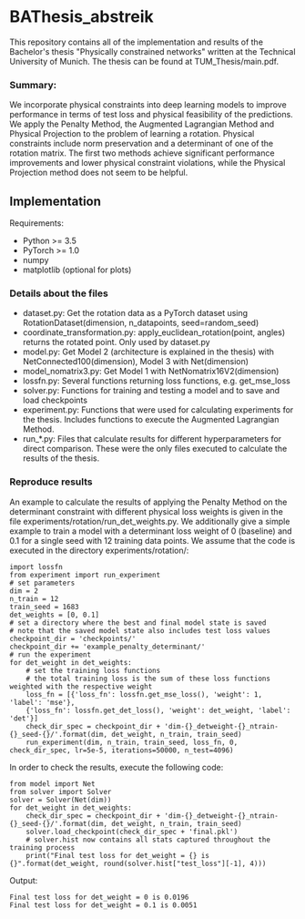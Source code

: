 # BAThesis_abstreik

This repository contains all of the implementation and results of the Bachelor's thesis "Physically constrained networks" written at the Technical University of Munich. The thesis can be found at TUM_Thesis/main.pdf.

### Summary:
We incorporate physical constraints into deep learning models to improve performance in terms of test loss and physical feasibility of the predictions. We apply the Penalty Method, the Augmented Lagrangian Method and Physical Projection to the problem of learning a rotation. Physical constraints include norm preservation and a determinant of one of the rotation matrix. The first two methods achieve significant performance improvements and lower physical constraint violations, while the Physical Projection method does not seem to be helpful.

## Implementation

Requirements:
- Python >= 3.5
- PyTorch >= 1.0
- numpy
- matplotlib (optional for plots)

### Details about the files
- dataset.py: Get the rotation data as a PyTorch dataset using RotationDataset(dimension, n_datapoints, seed=random_seed)
- coordinate_transformation.py: apply_euclidean_rotation(point, angles) returns the rotated point. Only used by dataset.py
- model.py: Get Model 2 (architecture is explained in the thesis) with NetConnected100(dimension), Model 3 with Net(dimension)
- model_nomatrix3.py: Get Model 1 with NetNomatrix16V2(dimension)
- lossfn.py: Several functions returning loss functions, e.g. get_mse_loss
- solver.py: Functions for training and testing a model and to save and load checkpoints
- experiment.py: Functions that were used for calculating experiments for the thesis. Includes functions to execute the Augmented Lagrangian Method.
- run_*.py: Files that calculate results for different hyperparameters for direct comparison. These were the only files executed to calculate the results of the thesis.

### Reproduce results
An example to calculate the results of applying the Penalty Method on the determinant constraint with different physical loss weights is given in the file experiments/rotation/run_det_weights.py. We additionally give a simple example to train a model with a determinant loss weight of 0 (baseline) and 0.1 for a single seed with 12 training data points. We assume that the code is executed in the directory experiments/rotation/:
```
import lossfn
from experiment import run_experiment
# set parameters
dim = 2
n_train = 12
train_seed = 1683
det_weights = [0, 0.1]
# set a directory where the best and final model state is saved
# note that the saved model state also includes test loss values
checkpoint_dir = 'checkpoints/'
checkpoint_dir += 'example_penalty_determinant/'
# run the experiment
for det_weight in det_weights:
    # set the training loss functions
    # the total training loss is the sum of these loss functions weighted with the respective weight
    loss_fn = [{'loss_fn': lossfn.get_mse_loss(), 'weight': 1, 'label': 'mse'},
    {'loss_fn': lossfn.get_det_loss(), 'weight': det_weight, 'label': 'det'}]
    check_dir_spec = checkpoint_dir + 'dim-{}_detweight-{}_ntrain-{}_seed-{}/'.format(dim, det_weight, n_train, train_seed)
    run_experiment(dim, n_train, train_seed, loss_fn, 0, check_dir_spec, lr=5e-5, iterations=50000, n_test=4096)
```
In order to check the results, execute the following code:
```
from model import Net
from solver import Solver
solver = Solver(Net(dim))
for det_weight in det_weights:
    check_dir_spec = checkpoint_dir + 'dim-{}_detweight-{}_ntrain-{}_seed-{}/'.format(dim, det_weight, n_train, train_seed)
    solver.load_checkpoint(check_dir_spec + 'final.pkl')
    # solver.hist now contains all stats captured throughout the training process
    print("Final test loss for det_weight = {} is {}".format(det_weight, round(solver.hist["test_loss"][-1], 4)))
```
Output: 
```
Final test loss for det_weight = 0 is 0.0196
Final test loss for det_weight = 0.1 is 0.0051
```
